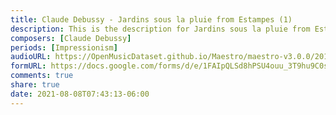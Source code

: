 ```yaml
---
title: Claude Debussy - Jardins sous la pluie from Estampes (1)
description: This is the description for Jardins sous la pluie from Estampes by Claude Debussy
composers: [Claude Debussy]
periods: [Impressionism]
audioURL: https://OpenMusicDataset.github.io/Maestro/maestro-v3.0.0/2011/MIDI-Unprocessed_04_R3_2011_MID--AUDIO_R3-D2_05_Track05_wav.midi
formURL: https://docs.google.com/forms/d/e/1FAIpQLSd8hPSU4ouu_3T9hu9C0sDWozDulL6t1FN3vXOfeuBNL76ZOg/viewform
comments: true
share: true
date: 2021-08-08T07:43:13-06:00
---
```

